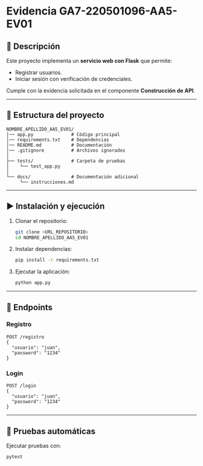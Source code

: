 # Evidencia GA7-220501096-AA5-EV01

## 🚀 Descripción
Este proyecto implementa un **servicio web con Flask** que permite:
- Registrar usuarios.
- Iniciar sesión con verificación de credenciales.

Cumple con la evidencia solicitada en el componente **Construcción de API**.

---

## 📂 Estructura del proyecto
```
NOMBRE_APELLIDO_AA5_EV01/
│── app.py              # Código principal
│── requirements.txt    # Dependencias
│── README.md           # Documentación
│── .gitignore          # Archivos ignorados
│
├── tests/              # Carpeta de pruebas
│    └── test_app.py
│
└── docs/               # Documentación adicional
     └── instrucciones.md
```

---

## ▶️ Instalación y ejecución
1. Clonar el repositorio:
   ```bash
   git clone <URL_REPOSITORIO>
   cd NOMBRE_APELLIDO_AA5_EV01
   ```

2. Instalar dependencias:
   ```bash
   pip install -r requirements.txt
   ```

3. Ejecutar la aplicación:
   ```bash
   python app.py
   ```

---

## 📌 Endpoints

### Registro
```
POST /registro
{
  "usuario": "juan",
  "password": "1234"
}
```

### Login
```
POST /login
{
  "usuario": "juan",
  "password": "1234"
}
```

---

## 🔧 Pruebas automáticas
Ejecutar pruebas con:
```bash
pytest
```
